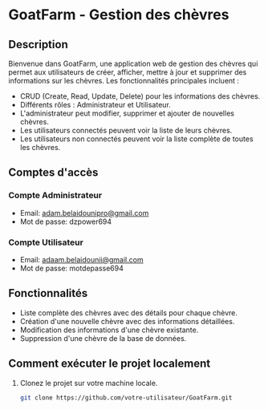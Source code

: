 # GoatFarm - Gestion des chèvres

## Description
Bienvenue dans GoatFarm, une application web de gestion des chèvres qui permet aux utilisateurs de créer, afficher, mettre à jour et supprimer des informations sur les chèvres. Les fonctionnalités principales incluent :

- CRUD (Create, Read, Update, Delete) pour les informations des chèvres.
- Différents rôles : Administrateur et Utilisateur.
- L'administrateur peut modifier, supprimer et ajouter de nouvelles chèvres.
- Les utilisateurs connectés peuvent voir la liste de leurs chèvres.
- Les utilisateurs non connectés peuvent voir la liste complète de toutes les chèvres.

## Comptes d'accès

### Compte Administrateur
- Email: adam.belaidounipro@gmail.com
- Mot de passe: dzpower694

### Compte Utilisateur
- Email: adaam.belaidounii@gmail.com
- Mot de passe: motdepasse694

## Fonctionnalités
- Liste complète des chèvres avec des détails pour chaque chèvre.
- Création d'une nouvelle chèvre avec des informations détaillées.
- Modification des informations d'une chèvre existante.
- Suppression d'une chèvre de la base de données.

## Comment exécuter le projet localement
1. Clonez le projet sur votre machine locale.
   ```bash
   git clone https://github.com/votre-utilisateur/GoatFarm.git

